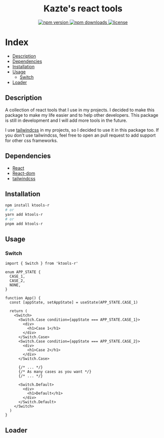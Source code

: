 <h1 align='center'>Kazte's react tools</h1>

<p align='center'>
  <a href='https://www.npmjs.com/package/ktools-r'>
    <img src='https://img.shields.io/npm/v/ktools-r' alt='npm version' />
  </a>
  <a href='https://www.npmjs.com/package/ktools-r'>
    <img src='https://img.shields.io/npm/dt/ktools-r?color=blue&style=flat-square' alt='npm downloads' />
  </a>
  <a href='https://www.npmjs.com/package/ktools-r'>
    <img src='https://img.shields.io/npm/l/ktools-r' alt='license' />
  </a>
</p>

<h1>Index</h1>

- [Description](#description)
- [Dependencies](#dependencies)
- [Installation](#installation)
- [Usage](#usage)
  - [Switch](#switch)
- [Loader](#loader)

## Description

A collection of react tools that I use in my projects. I decided to make this package to make my life easier and to help other developers. This package is still in development and I will add more tools in the future.

I use [tailwindcss](https://www.npmjs.com/package/tailwindcss) in my projects, so I decided to use it in this package too. If you don't use tailwindcss, feel free to open an pull request to add support for other css frameworks.

## Dependencies

- [React](https://www.npmjs.com/package/react)
- [React-dom](https://www.npmjs.com/package/react-dom)
- [tailwindcss](https://www.npmjs.com/package/tailwindcss)

## Installation

```bash
npm install ktools-r
# or
yarn add ktools-r
# or
pnpm add ktools-r
```

## Usage

### Switch

```tsx
import { Switch } from 'ktools-r'

enum APP_STATE {
  CASE_1,
  CASE_2,
  NONE,
}

function App() {
  const [appState, setAppState] = useState(APP_STATE.CASE_1)

  return (
    <Switch>
      <Switch.Case condition={appState === APP_STATE.CASE_1}>
        <div>
          <h1>Case 1</h1>
        </div>
      </Switch.Case>
      <Switch.Case condition={appState === APP_STATE.CASE_2}>
        <div>
          <h1>Case 2</h1>
        </div>
      </Switch.Case>

      {/* ... */}
      {/* As many cases as you want */}
      {/* ... */}

      <Switch.Default>
        <div>
          <h1>Default</h1>
        </div>
      </Switch.Default>
    </Switch>
  )
}
```

## Loader

```tsx

```
